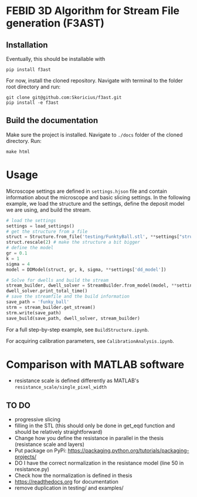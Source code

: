 # FEBID 3D Algorithm for Stream File generation (F3AST)

## Installation
Eventually, this should be installable with
```
pip install f3ast
```

For now, install the cloned repository. Navigate with terminal to the folder root directory and run:
```
git clone git@github.com:Skoricius/f3ast.git
pip install -e f3ast
```

## Build the documentation
Make sure the project is installed. Navigate to `./docs` folder of the cloned directory. Run:
```
make html
```

# Usage
Microscope settings are defined in `settings.hjson` file and contain information about the microscope and basic slicing settings.
In the following example, we load the structure and the settings, define the deposit model we are using, and build the stream.

```python
# load the settings
settings = load_settings()
# get the structure from a file
struct = Structure.from_file('testing/FunktyBall.stl', **settings["structure"])
struct.rescale(2) # make the structure a bit bigger
# define the model
gr = 0.1
k = 1
sigma = 4
model = DDModel(struct, gr, k, sigma, **settings['dd_model'])

# Solve for dwells and build the stream
stream_builder, dwell_solver = StreamBuilder.from_model(model, **settings['stream_builder'])
dwell_solver.print_total_time()
# save the streamfile and the build information
save_path = 'funky_ball'
strm = stream_builder.get_stream()
strm.write(save_path)
save_build(save_path, dwell_solver, stream_builder)
```

For a full step-by-step example, see `BuildStructure.ipynb`.

For acquiring calibration parameters, see `CalibrationAnalysis.ipynb`.

# Comparison with MATLAB software
* resistance scale is defined differently as MATLAB's `resistance_scale/single_pixel_width`



## TO DO
* progressive slicing
* filling in the STL (this should only be done in get_eqd function and should be relatively straightforward)
* Change how you define the resistance in parallel in the thesis (resistance scale and layers)
* Put package on PyPi: https://packaging.python.org/tutorials/packaging-projects/
* DO I have the correct normalization in the resistance model (line 50 in resistance.py)
* Check how the normalization is defined in thesis
* https://readthedocs.org for documentation
* remove duplication in testing/ and examples/
